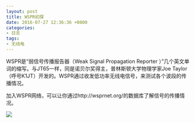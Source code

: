 ```yaml
---
layout: post
title: WSPR初探
date: 2016-07-27 12:36:36 +0800
categories:
- 日志
tags:
- 无线电
---
```



WSPR是“弱信号传播报告器（Weak Signal Propagation Reporter ）”几个英文单词的缩写。与JT65一样，同是诺贝尔奖得主，普林斯顿大学物理学家Joe Taylor（呼号K1JT）开发的。WSPR通过收发低功率无线电信号，来测试各个波段的传播情况。

加入WSPR网络，可以让你通过http://wsprnet.org/的数据库了解信号的传播情况。

![](https://github.com/bh3nvn/bh3nvn.github.io/raw/master/image/2016-07-27-00.jpg)    



